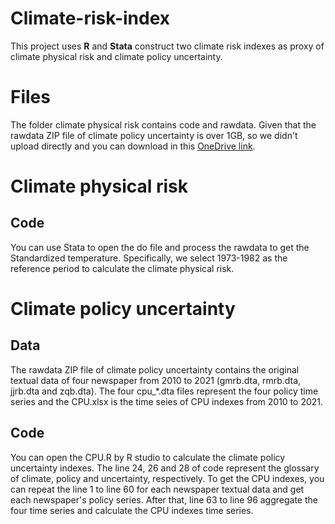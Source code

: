 # Climate-risk-index

This project uses  **R** and **Stata** construct two climate risk indexes as proxy of climate physical risk and climate policy uncertainty.

# Files

The folder climate physical risk contains code and rawdata.  Given that the rawdata ZIP file of climate policy uncertainty is over 1GB, so we didn't upload directly and you can download in this [OneDrive link](https://1drv.ms/u/c/75642e0591651e23/EZ_PBbjqfvdBvbQmsq-ZA-oBoDptDXclNcmDuoyniCpuNw).


# Climate physical risk



## Code

You can use Stata to open the do file and process the rawdata to get the Standardized temperature. Specifically, we select 1973-1982 as the reference period to calculate the climate physical risk.

# Climate policy uncertainty


## Data

The rawdata ZIP file of climate policy uncertainty contains the original textual data of four newspaper from 2010 to 2021 (gmrb.dta, rmrb.dta, jjrb.dta and zqb.dta). The four cpu_*.dta files represent the four policy time series and the CPU.xlsx is the time seies of CPU indexes from 2010 to 2021.

## Code

You can open the CPU.R by R studio to calculate the climate policy uncertainty indexes. The line 24, 26 and 28 of code represent the glossary of climate, policy and uncertainty, respectively. To get the CPU indexes, you can repeat the line 1 to line 60 for each newspaper textual data and get each newspaper's policy series. After that, line 63 to line 96 aggregate the four time series and calculate the CPU indexes time series.
